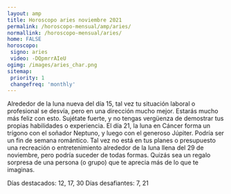 ```yaml
---
layout: amp
title: Horoscopo aries noviembre 2021 
permalink: /horoscopo-mensual/amp/aries/
normallink: /horoscopo-mensual/aries/
home: FALSE
horoscopo:
 signo: aries
 video: -DQpmrrAIeU
ogimg: /images/aries_char.png
sitemap:
 priority: 1
 changefreq: 'monthly'
---
```



Alrededor de la luna nueva del día 15, tal vez tu situación laboral o profesional se desvía, pero en una dirección mucho mejor. Estarás mucho más feliz con esto. Sujétate fuerte, y no tengas vergüenza de demostrar tus propias habilidades o experiencia. El día 21, la luna en Cáncer forma un trígono con el soñador Neptuno, y luego con el generoso Júpiter. Podría ser un fin de semana romántico. Tal vez no está en tus planes o presupuesto una recreación o entretenimiento alrededor de la luna llena del 29 de noviembre, pero podría suceder de todas formas. Quizás sea un regalo sorpresa de una persona (o grupo) que te aprecia más de lo que te imaginas. 

Días destacados: 12, 17, 30
Días desafiantes: 7, 21